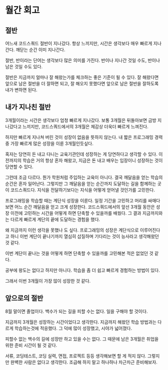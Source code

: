 # 월간 회고

## 절반

어느새 코드스쿼드 절반이 지나갔다.
항상 느끼지만, 시간은 생각보다 매우 빠르게 지나간다. 깨닫는 순간 이미 지나간다.

절반, 반이라는 단어는 생각보다 많은 의미를 가진다. 반이나 지나간 것일 수도, 반이나 남은 것일 수도 있다.

절반은 지금까지 얼마나 잘 해왔는가를 체크하는 좋은 기준이 될 수 있다. 잘 해왔다면 앞으로 남은 절반을 더 잘하면 되고, 잘 해오지 못했다면 앞으로 남은 절반을 잘하도록 내가 변하면 된다.

## 내가 지나친 절반

3개월이라는 시간은 생각보다 엄청 빠르게 지나갔다. 보통 3개월은 뒤돌아보면 금방 지나갔다고 느끼지만, 코드스쿼드에서의 3개월은 체감상 더욱더 빠르게 느껴진다.

하지만 빠르게 지나쳐 버린 것이 성장이 없음을 뜻하지 않는다. 내 짧은 프로그래밍 경력 중 가장 빠르게 많은 성장을 이룬 3개월인듯싶다.

혹자는 당연히 돈 내고 다니는 교육기관인데 성장하는 게 당연하다고 생각할 수 있다. 이전까지의 학습은 거의 항상 혼자 해왔고, 지금은 돈 내고 배우는 입장이니 성장하는 것이 당연할 수 있다.

그런데 조금 다르다. 뭔가 학원처럼 주입하는 교육이 아니다. 결국 깨달음을 얻는 학습의 순간은 혼자 일어난다. 그렇지만 그 깨달음을 얻는 순간까지 도달하는 길을 함께하는 곳이 코드스쿼드다.
지식을 전달하기보다는 지식을 어떻게 얻어낼 것인가를 고민한다.

프로그래밍을 학습할 때는 계단식 성장을 이룬다. 일정 기간을 고민하고 머리를 싸매다 보면 어느 순간 깨달음을 얻고 크게 성장한다.
코드스쿼드에서의 앞선 3개월 동안은 성장 이전에 고민하는 시간을 어떻게 하면 단축할 수 있을까를 배웠다.
그 결과 지금까지와는 다르게 빠르게 계단의 끝에 도달하는 경험을 했다.

왜 지금까지 이런 생각을 못했나 도 싶다. 프로그래밍의 성장은 계단식으로 이루어진다고 하니 이번 계단이 끝나기까지 열심히 삽질하며 기다리는 것이 능사라고 생각해왔던 것 같다.

이번 계단이 끝나는 것을 어떻게 하면 단축할 수 있을까를 고민해본 적은 없었던 것 같다.

공부에 왕도는 없다고 하지만 아니다. 학습을 좀 더 쉽고 빠르게 경험하는 방법이 있다.

그래서 이번 3개월이 가장 많이 성장한 것 같다.

## 앞으로의 절반

8월 말이면 졸업이다. 백수가 되는 길을 피할 수는 없다. 일을 구해야 할 것이다.

지금까지 3개월은 성장하는 시간이었다고 생각한다. 지금까지 해왔던 학습 방법과는 다르게 학습하는것에 적응했다. 그 덕에 많이 성장했고, 시야가 넓어졌다.

피할수 없는 백수의 길에 성장만 하고 있을 수는 없다. 그 때문에 남은 3개월은 취업을 위한 준비 시간이 될 것 같다.

서류, 코딩테스트, 코딩 실력, 면접, 프로젝트 등등 생각해보면 할 게 적지 않다. 그렇지만 완벽한 사람은 없다고 생각한다. 조급해 하지 말고 하나하나 차근차근 준비해보자.
